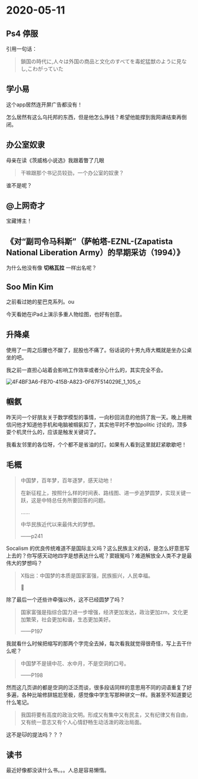 # 2020-05-11

## Ps4 停服

引用一句话：

> 鎖国の時代に,人々は外国の商品と文化のすべてを毒蛇猛獣のように見なし,こわがっていた

## 学小易

这个app居然连开屏广告都没有！

怎么居然有这么乌托邦的东西，但是他怎么挣钱？希望他能撑到我网课结束再倒闭。



## 办公室奴隶

母亲在读《茨威格小说选》我跟着瞥了几眼

> 干嘛跟那个书记员较劲，一个办公室的奴隶？

谁不是呢？

## @上网奇才

宝藏博主！



## 《对“副司令马科斯”（萨帕塔-EZNL-(Zapatista National Liberation Army）的早期采访（1994）》

为什么他没有像 **切格瓦拉** 一样出名呢？

## Soo Min Kim 

之前看过她的星巴克系列。ou

今天看她在iPad上演示多重人物绘图，也好有创意。

## 升降桌

使用了一周之后腰也不酸了，屁股也不痛了。俗话说的十男九痔大概就是坐办公桌坐的吧。



我之前一直担心站着会影响工作效率或者分心什么的，其实完全不会。



![4F4BF3A6-FB70-415B-A823-0F67F514029E_1_105_c](https://tva1.sinaimg.cn/large/007S8ZIlgy1geond1y08ej30sg0lddjp.jpg)

## 帼氨

昨天问一个好朋友关于数学模型的事情，一向秒回消息的他鸽了我一天。晚上用微信问他才知道他手机和电脑被帼氨扣了，其实他平时不参加politic 讨论的，顶多耍个机灵什么的，应该是触发关键词了。

我看友邻里的各位呀，个个都不是省油的灯。如果有人看到这里就赶紧歇歇吧！

## 毛概

> 中国梦，百年梦，百年逐梦，感天动地！
>
> 在新征程上，按照什么样的时间表、路线图、进一步追梦圆梦，实现关键一跃，这是中特总任务所要回答的问题。
>
> ……
>
> 中华民族近代以来最伟大的梦想。
>
> ——p241



Socalism 的优良传统难道不是国际主义吗？这么民族主义的话，是怎么好意思写上去的？你写感天动地四字是想表达什么呢？窦娥冤吗？难道解放全人类不才是最伟大的梦想吗？

> X指出：中国梦的本质是国家富强，民族振兴，人民幸福。
>
> 

除了最后一个还些许牵强以外，这不已经圆梦了吗？



> 国家富强是指综合国力进一步增强，经济更加发达，政治更加zm，文化更加繁荣，社会更加和谐，生态更加美好。
>
> ——P197

我就看什么时候把缩写的那两个字完全去掉，每次看我就觉得很奇怪，写上去干什么呢？

> 中国梦不是镜中花、水中月，不是空洞的口号。
>
> ——P198

然而这几页讲的都是空洞的泛泛而谈，很多段话同样的意思用不同的词语重复了好多遍，各种比喻修辞尴尬至极，感觉像中学生写那种骈文一样。我甚至不知道要记什么笔记。

> 我国将要有高度的政治文明。形成又有集中又有民主，又有纪律又有自由，又有统一意志又有个人心情舒畅生动活泼的政治局面。



这不是🐱的提法吗？？？

## 读书

最近好像都没读什么书。。。人总是容易懒惰。


